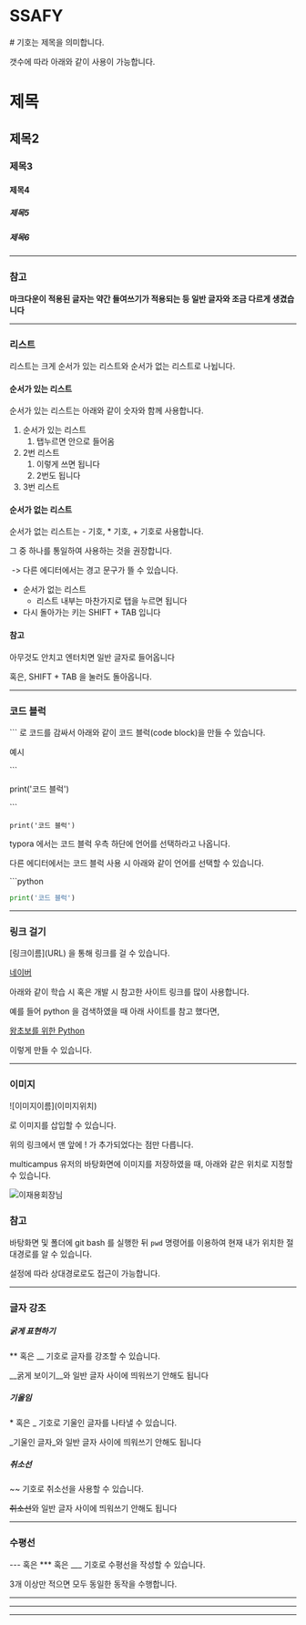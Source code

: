 # SSAFY

\# 기호는 제목을 의미합니다.

갯수에 따라 아래와 같이 사용이 가능합니다.

# 제목

## 제목2

### 제목3

#### 제목4

##### 제목5

##### 제목6



---

### 참고



__마크다운이 적용된 글자는 약간 들여쓰기가 적용되는 등 일반 글자와 조금 다르게 생겼습니다__

---

### 리스트

리스트는 크게 순서가 있는 리스트와 순서가 없는 리스트로 나뉩니다.



#### 순서가 있는 리스트

순서가 있는 리스트는 아래와 같이 숫자와 함께 사용합니다.

1. 순서가 있는 리스트
   1. 탭누르면 안으로 들어옴
2. 2번 리스트
   1. 이렇게 쓰면 됩니다
   2. 2번도 됩니다
3. 3번 리스트



#### 순서가 없는 리스트

순서가 없는 리스트는 - 기호, * 기호, + 기호로 사용합니다.

그 중 하나를 통일하여 사용하는 것을 권장합니다.

​			-> 다른 에디터에서는  경고 문구가 뜰 수 있습니다.

- 순서가 없는 리스트
  - 리스트 내부는 마찬가지로 탭을 누르면 됩니다
- 다시 돌아가는 키는 SHIFT + TAB 입니다



#### 참고

아무것도 안치고 엔터치면 일반 글자로 들어옵니다

혹은, SHIFT + TAB 을 눌러도 돌아옵니다.



---



### 코드 블럭

\``` 로 코드를 감싸서 아래와 같이 코드 블럭(code block)을 만들 수 있습니다.

예시

\```

print('코드 블럭')

\```

```
print('코드 블럭')
```



typora 에서는 코드 블럭 우측 하단에 언어를 선택하라고 나옵니다.

다른 에디터에서는 코드 블럭 사용 시 아래와 같이 언어를 선택할 수 있습니다.



\```python

```python
print('코드 블럭')
```



---



### 링크 걸기

\[링크이름](URL) 을 통해 링크를 걸 수 있습니다.

[네이버](https://www.naver.com)



아래와 같이 학습 시 혹은 개발 시 참고한 사이트 링크를 많이 사용합니다.

예를 들어 python 을 검색하였을 때 아래 사이트를 참고 했다면,

[왕초보를 위한 Python](https://wikidocs.net/43)

이렇게 만들 수 있습니다.



---



### 이미지

\!\[이미지이름](이미지위치)

로 이미지를 삽입할 수 있습니다.

위의 링크에서 맨 앞에 ! 가 추가되었다는 점만 다릅니다.

multicampus 유저의 바탕화면에 이미지를 저장하였을 때, 아래와 같은 위치로 지정할 수 있습니다.

![이재용회장님](c:/Users/multicampus/Desktop/boss.jpg)



### 참고

바탕화면 및 폴더에 git bash 를 실행한 뒤 `pwd` 명령어를 이용하여 현재 내가 위치한 절대경로를 알 수 있습니다.

설정에 따라 상대경로로도 접근이 가능합니다.



---



### 글자 강조

##### 굵게 표현하기

\** 혹은 __ 기호로 글자를 강조할 수 있습니다.

__굵게 보이기__와 일반 글자 사이에 띄워쓰기 안해도 됩니다



##### 기울임

\* 혹은 _ 기호로 기울인 글자를 나타낼 수 있습니다.

_기울인 글자_와 일반 글자 사이에 띄워쓰기 안해도 됩니다



##### 취소선

\~~ 기호로 취소선을 사용할 수 있습니다.

~~취소선~~와 일반 글자 사이에 띄워쓰기 안해도 됩니다



---



### 수평선

\--- 혹은 *** 혹은 ___ 기호로 수평선을 작성할 수 있습니다.

3개 이상만 적으면 모두 동일한 동작을 수행합니다.

---

___

***

